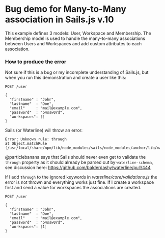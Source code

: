 # Bug demo for Many-to-Many association in Sails.js v.10

This example defines 3 models: User, Workspace and Membership.
The Membership model is used to handle the many-to-many associations between Users and Workspaces and add custom attributes to each association.


### How to produce the error

Not sure if this is a bug or my incomplete understanding of Sails.js, but when you run this demonstration and create a user like this:

    POST /user
    
    {
      "firstname" : "John",
      "lastname"  : "Doe",
      "email"     : "mail@example.com",
      "password"  : "p4ssw0rd",
      "workspaces": []
    }

Sails (or Waterline) will throw an error:

    Error: Unknown rule: through
    at Object.matchRule (/usr/local/share/npm/lib/node_modules/sails/node_modules/anchor/lib/match/matchRule.js:37:11)
    
@particlebanana says that Sails should never even get to validate the `through` property as it should already be parsed out by `waterline-schema`, see discussion here: https://github.com/balderdashy/waterline/pull/444

If I add `through` to the ignored keywords in *waterline/core/validations.js* the error is not thrown and everything works just fine. If I create a workspace first and send a value for workspaces the associations are created.

	POST /user
    
    {
      "firstname" : "John",
      "lastname"  : "Doe",
      "email"     : "mail@example.com",
      "password"  : "p4ssw0rd",
      "workspaces": [1]
    }
    
